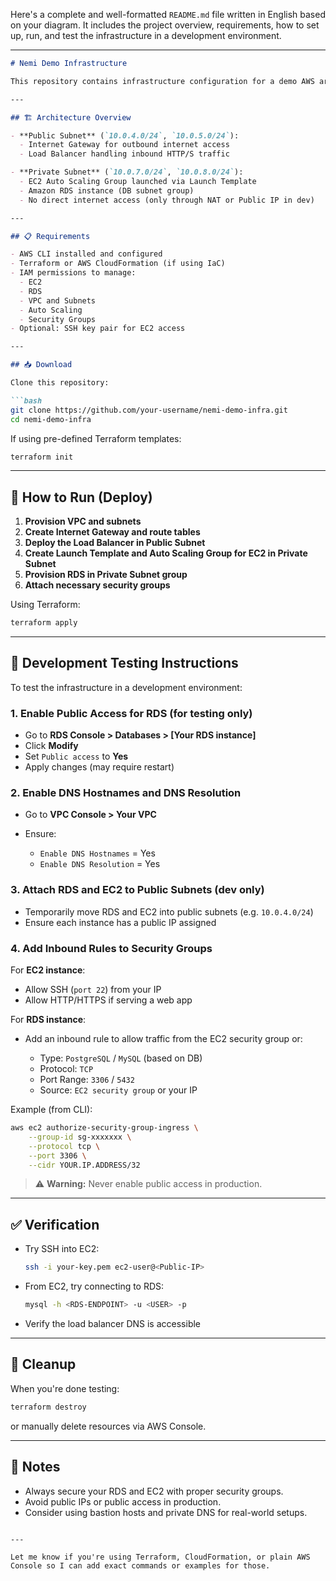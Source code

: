 Here's a complete and well-formatted `README.md` file written in English based on your diagram. It includes the project overview, requirements, how to set up, run, and test the infrastructure in a development environment.

---

````markdown
# Nemi Demo Infrastructure

This repository contains infrastructure configuration for a demo AWS architecture using EC2, RDS, and Auto Scaling within a VPC. This setup includes both public and private subnets, load balancer, internet gateway, and security considerations.

---

## 🏗 Architecture Overview

- **Public Subnet** (`10.0.4.0/24`, `10.0.5.0/24`):
  - Internet Gateway for outbound internet access
  - Load Balancer handling inbound HTTP/S traffic

- **Private Subnet** (`10.0.7.0/24`, `10.0.8.0/24`):
  - EC2 Auto Scaling Group launched via Launch Template
  - Amazon RDS instance (DB subnet group)
  - No direct internet access (only through NAT or Public IP in dev)

---

## 📋 Requirements

- AWS CLI installed and configured
- Terraform or AWS CloudFormation (if using IaC)
- IAM permissions to manage:
  - EC2
  - RDS
  - VPC and Subnets
  - Auto Scaling
  - Security Groups
- Optional: SSH key pair for EC2 access

---

## 📥 Download

Clone this repository:

```bash
git clone https://github.com/your-username/nemi-demo-infra.git
cd nemi-demo-infra
````

If using pre-defined Terraform templates:

```bash
terraform init
```

---

## 🚀 How to Run (Deploy)

1. **Provision VPC and subnets**
2. **Create Internet Gateway and route tables**
3. **Deploy the Load Balancer in Public Subnet**
4. **Create Launch Template and Auto Scaling Group for EC2 in Private Subnet**
5. **Provision RDS in Private Subnet group**
6. **Attach necessary security groups**

Using Terraform:

```bash
terraform apply
```

---

## 🧪 Development Testing Instructions

To test the infrastructure in a development environment:

### 1. Enable Public Access for RDS (for testing only)

* Go to **RDS Console > Databases > \[Your RDS instance]**
* Click **Modify**
* Set `Public access` to **Yes**
* Apply changes (may require restart)

### 2. Enable DNS Hostnames and DNS Resolution

* Go to **VPC Console > Your VPC**
* Ensure:

  * `Enable DNS Hostnames` = Yes
  * `Enable DNS Resolution` = Yes

### 3. Attach RDS and EC2 to Public Subnets (dev only)

* Temporarily move RDS and EC2 into public subnets (e.g. `10.0.4.0/24`)
* Ensure each instance has a public IP assigned

### 4. Add Inbound Rules to Security Groups

For **EC2 instance**:

* Allow SSH (`port 22`) from your IP
* Allow HTTP/HTTPS if serving a web app

For **RDS instance**:

* Add an inbound rule to allow traffic from the EC2 security group or:

  * Type: `PostgreSQL` / `MySQL` (based on DB)
  * Protocol: `TCP`
  * Port Range: `3306` / `5432`
  * Source: `EC2 security group` or your IP

Example (from CLI):

```bash
aws ec2 authorize-security-group-ingress \
    --group-id sg-xxxxxxx \
    --protocol tcp \
    --port 3306 \
    --cidr YOUR.IP.ADDRESS/32
```

> ⚠️ **Warning:** Never enable public access in production.

---

## ✅ Verification

* Try SSH into EC2:

  ```bash
  ssh -i your-key.pem ec2-user@<Public-IP>
  ```
* From EC2, try connecting to RDS:

  ```bash
  mysql -h <RDS-ENDPOINT> -u <USER> -p
  ```
* Verify the load balancer DNS is accessible

---

## 🧼 Cleanup

When you're done testing:

```bash
terraform destroy
```

or manually delete resources via AWS Console.

---

## 📝 Notes

* Always secure your RDS and EC2 with proper security groups.
* Avoid public IPs or public access in production.
* Consider using bastion hosts and private DNS for real-world setups.

```

---

Let me know if you're using Terraform, CloudFormation, or plain AWS Console so I can add exact commands or examples for those.
```
